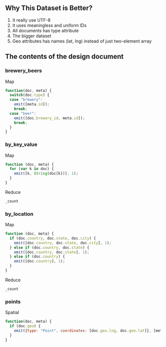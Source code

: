 ## Why This Dataset is Better?

1. It really use UTF-8
2. It uses meaningless and uniform IDs
3. All documents has type attribute
4. The bigger dataset
5. Geo attributes has names (lat, lng) instead of just two-element array

## The contents of the design document

### brewery_beers

Map

```javascript
function(doc, meta) {
  switch(doc.type) {
  case "brewery":
    emit([meta.id]);
    break;
  case "beer":
    emit([doc.brewery_id, meta.id]);
    break;
  }
}
```

### by_key_value

Map

```javascript
function (doc, meta) {
  for (var k in doc) {
    emit([k, String(doc[k])], 1);
  }
}
```

Reduce

```javascript
_count
```

### by_location

Map

```javascript
function (doc, meta) {
  if (doc.country, doc.state, doc.city) {
    emit([doc.country, doc.state, doc.city], 1);
  } else if (doc.country, doc.state) {
    emit([doc.country, doc.state], 1);
  } else if (doc.country) {
    emit([doc.country], 1);
  }
}
```

Reduce

```javascript
_count
```

### points

Spatial

```javascript
function(doc, meta) {
  if (doc.geo) {
    emit({type: "Point", coordinates: [doc.geo.lng, doc.geo.lat]}, [meta.id, doc.geo]);
  }
}
```
